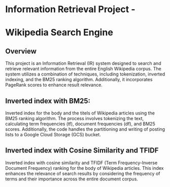 
# Information Retrieval Project - 
# Wikipedia Search Engine

## Overview
This project is an Information Retrieval (IR) system designed to search and retrieve relevant information from the entire English Wikipedia corpus. The system utilizes a combination of techniques, including tokenization, inverted indexing, and the BM25 ranking algorithm. Additionally, it incorporates PageRank scores to enhance result relevance.

## Inverted index with BM25:
Inverted index for the body and the titels of Wikipedia articles using the BM25 ranking algorithm. The process involves tokenizing the text, calculating term frequencies (tf), document frequencies (df), and BM25 scores. Additionally, the code handles the partitioning and writing of posting lists to a Google Cloud Storage (GCS) bucket.

## Inverted index with Cosine Similarity and TFIDF
Inverted index with cosine similarity and TFIDF (Term Frequency-Inverse Document Frequency) ranking for the body of Wikipedia articles. This index enhances the relevance of search results by considering the frequency of terms and their importance across the entire document corpus.

